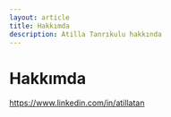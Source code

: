 ```yaml
---
layout: article
title: Hakkımda
description: Atilla Tanrıkulu hakkında
---
```



Hakkımda
============

<a href="https://www.linkedin.com/in/atillatan" target="_blank"><i class="fa fa-linkedin-square fa-2x social"></i> https://www.linkedin.com/in/atillatan</a>
